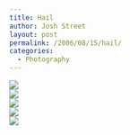 ```yaml
---
title: Hail
author: Josh Street
layout: post
permalink: /2006/08/15/hail/
categories:
  - Photography
---
```

![][1]  
![][2]  
![][3]  
![][4]  
![][5]

 [1]: /blog/wp-content/2006/08/rainhail.jpg
 [2]: /blog/wp-content/2006/08/rainskylightstreaks.jpg
 [3]: /blog/wp-content/2006/08/rainhail-house.jpg
 [4]: /blog/wp-content/2006/08/rainstreet.jpg
 [5]: /blog/wp-content/2006/08/hailhand.jpg